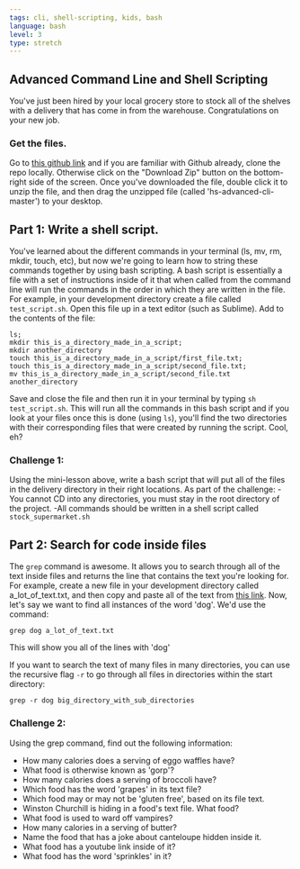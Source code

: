 ```yaml
---
tags: cli, shell-scripting, kids, bash
language: bash
level: 3
type: stretch
---
```


## Advanced Command Line and Shell Scripting

You've just been hired by your local grocery store to stock all of the shelves with a delivery that has come in from the warehouse. Congratulations on your new job.

### Get the files.
Go to [this github link](https://github.com/flatiron-school-curriculum/hs-advanced-cli) and if you are familiar with Github already, clone the repo locally. Otherwise click on the "Download Zip" button on the bottom-right side of the screen. Once you've downloaded the file, double click it to unzip the file, and then drag the unzipped file (called 'hs-advanced-cli-master') to your desktop.

## Part 1: Write a shell script.

You've learned about the different commands in your terminal (ls, mv, rm, mkdir, touch, etc), but now we're going to learn how to string these commands together by using bash scripting. A bash script is essentially a file with a set of instructions inside of it that when called from the command line will run the commands in the order in which they are written in the file. For example, in your development directory create a file called `test_script.sh`. Open this file up in a text editor (such as Sublime). Add to the contents of the file:

```
ls;
mkdir this_is_a_directory_made_in_a_script;
mkdir another_directory
touch this_is_a_directory_made_in_a_script/first_file.txt;
touch this_is_a_directory_made_in_a_script/second_file.txt;
mv this_is_a_directory_made_in_a_script/second_file.txt another_directory

```

Save and close the file and then run it in your terminal by typing `sh test_script.sh`. This will run all the commands in this bash script and if you look at your files once this is done (using `ls`), you'll find the two directories with their corresponding files that were created by running the script. Cool, eh?

### Challenge 1:
Using the mini-lesson above, write a bash script that will put all of the files in the delivery directory in their right locations. As part of the challenge:
-You cannot CD into any directories, you must stay in the root directory of the project.
-All commands should be written in a shell script called `stock_supermarket.sh`

## Part 2: Search for code inside files

The `grep` command is awesome. It allows you to search through all of the text inside files and returns the line that contains the text you're looking for. For example, create a new file in your development directory called a_lot_of_text.txt, and then copy and paste all of the text from [this link](http://www.fullbooks.com/The-Adventures-of-Huckleberry-Finn-Complete1.html). Now, let's say we want to find all instances of the word 'dog'. We'd use the command:

```
grep dog a_lot_of_text.txt
```

This will show you all of the lines with 'dog'

If you want to search the text of many files in many directories, you can use the recursive flag `-r` to go through all files in directories within the start directory:

```
grep -r dog big_directory_with_sub_directories
```

### Challenge 2:

Using the grep command, find out the following information:

+ How many calories does a serving of eggo waffles have?
+ What food is otherwise known as 'gorp'?
+ How many calories does a serving of broccoli have?
+ Which food has the word 'grapes' in its text file?
+ Which food may or may not be 'gluten free', based on its file text.
+ Winston Churchill is hiding in a food's text file. What food?
+ What food is used to ward off vampires?
+ How many calories in a serving of butter?
+ Name the food that has a joke about canteloupe hidden inside it.
+ What food has a youtube link inside of it?
+ What food has the word 'sprinkles' in it?


